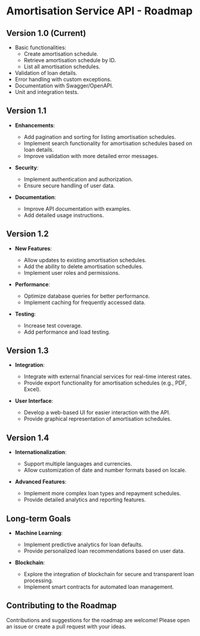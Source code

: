 # Amortisation Service API - Roadmap

## Version 1.0 (Current)

- Basic functionalities:
    - Create amortisation schedule.
    - Retrieve amortisation schedule by ID.
    - List all amortisation schedules.
- Validation of loan details.
- Error handling with custom exceptions.
- Documentation with Swagger/OpenAPI.
- Unit and integration tests.

## Version 1.1

- **Enhancements**:
    - Add pagination and sorting for listing amortisation schedules.
    - Implement search functionality for amortisation schedules based on loan details.
    - Improve validation with more detailed error messages.

- **Security**:
    - Implement authentication and authorization.
    - Ensure secure handling of user data.

- **Documentation**:
    - Improve API documentation with examples.
    - Add detailed usage instructions.

## Version 1.2

- **New Features**:
    - Allow updates to existing amortisation schedules.
    - Add the ability to delete amortisation schedules.
    - Implement user roles and permissions.

- **Performance**:
    - Optimize database queries for better performance.
    - Implement caching for frequently accessed data.

- **Testing**:
    - Increase test coverage.
    - Add performance and load testing.

## Version 1.3

- **Integration**:
    - Integrate with external financial services for real-time interest rates.
    - Provide export functionality for amortisation schedules (e.g., PDF, Excel).

- **User Interface**:
    - Develop a web-based UI for easier interaction with the API.
    - Provide graphical representation of amortisation schedules.

## Version 1.4

- **Internationalization**:
    - Support multiple languages and currencies.
    - Allow customization of date and number formats based on locale.

- **Advanced Features**:
    - Implement more complex loan types and repayment schedules.
    - Provide detailed analytics and reporting features.

## Long-term Goals

- **Machine Learning**:
    - Implement predictive analytics for loan defaults.
    - Provide personalized loan recommendations based on user data.

- **Blockchain**:
    - Explore the integration of blockchain for secure and transparent loan processing.
    - Implement smart contracts for automated loan management.

## Contributing to the Roadmap

Contributions and suggestions for the roadmap are welcome! Please open an issue or create a pull request with your ideas.
